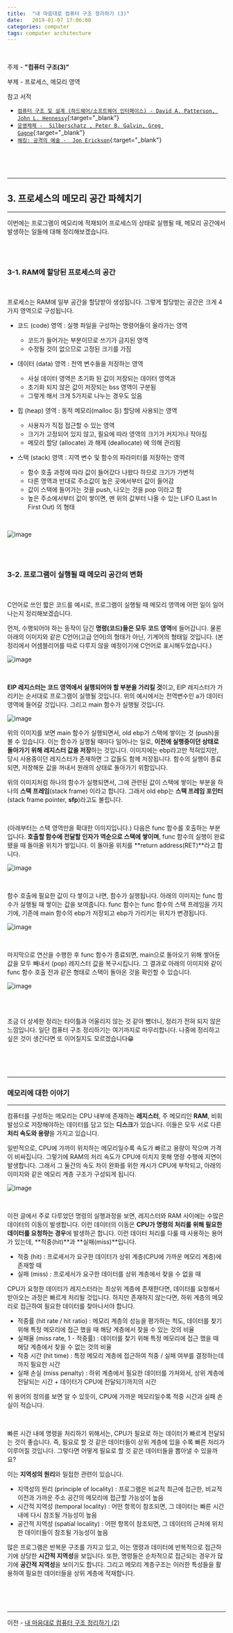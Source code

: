 ```yaml
---
title:  "내 마음대로 컴퓨터 구조 정리하기 (3)"
date:   2019-01-07 17:06:00
categories: computer
tags: computer architecture
---
```


<br>

주제 - **"컴퓨터 구조(3)"**  

부제 - 프로세스, 메모리 영역

참고 서적 

- [`컴퓨터 구조 및 설계 (하드웨어/소프트웨어 인터페이스) - David A. Patterson, John L. Hennessy`](http://www.kyobobook.co.kr/product/detailViewKor.laf?ejkGb=KOR&mallGb=KOR&barcode=9788964212134&orderClick=LAG&Kc=){:target="_blank"}  
- [`운영체제 -  Silberschatz , Peter B. Galvin, Greg Gagne`](http://www.kyobobook.co.kr/product/detailViewKor.laf?ejkGb=KOR&mallGb=KOR&barcode=9788998886813&orderClick=LAG&Kc=){:target="_blank"}
- [`해킹: 공격의 예술 -  Jon Erickson`](http://www.kyobobook.co.kr/product/detailViewKor.laf?ejkGb=KOR&mallGb=KOR&barcode=9788960771260&orderClick=LEA&Kc=){:target="_blank"}

<br><br><br>

---

## 3. 프로세스의 메모리 공간 파헤치기

---

이번에는 프로그램이 메모리에 적재되어 프로세스의 상태로 실행될 때, 메모리 공간에서 발생하는 일들에 대해 정리해보겠습니다.

<br><br>

### 3-1. RAM에 할당된 프로세스의 공간

<br>

프로세스는 RAM에 일부 공간을 할당받아 생성됩니다. 그렇게 할당받는 공간은 크게 4가지 영역으로 구성됩니다.

- 코드 (code) 영역 : 실행 파일을 구성하는 명령어들이 올라가는 영역
  - 코드가 들어가는 부분이므로 쓰기가 금지된 영역
  - 수정될 것이 없으므로 고정된 크기를 가짐

- 데이터 (data) 영역 : 전역 변수들을 저장하는 영역
  - 사실 데이터 영역은 초기화 된 값이 저장되는 데이터 영역과
  - 초기화 되지 않은 값이 저장되는 bss 영역이 구분됨
  - 그렇게 해서 크게 5가지로 나누는 경우도 있음

- 힙 (heap) 영역 : 동적 메모리(malloc 등) 할당에 사용되는 영역
  - 사용자가 직접 접근할 수 있는 영역
  - 크기가 고정되어 있지 않고, 필요에 따라 영역의 크기가 커지거나 작아짐
  - 메모리 할당 (allocate) 과 해제 (deallocate) 에 의해 관리됨

- 스택 (stack) 영역 : 지역 변수 및 함수의 파라미터를 저장하는 영역
  - 함수 호출 과정에 따라 값이 들어갔다 나왔다 하므로 크기가 가변적
  - 다른 영역과 반대로 주소값이 높은 곳에서부터 값이 들어감
  - 값이 스택에 들어가는 것을 push, 나오는 것을 pop 이라고 함
  - 높은 주소에서부터 값이 쌓이면, 맨 위의 값부터 나올 수 있는 LIFO (Last In First Out) 의 형태

<br>

![image](https://user-images.githubusercontent.com/23413819/50736948-e4d85f80-1206-11e9-8182-01b9557646f9.png)

<br><br>

### 3-2. 프로그램이 실행될 때 메모리 공간의 변화

<br>

C언어로 쓰인 짧은 코드를 예시로, 프로그램이 실행될 때 메모리 영역에 어떤 일이 일어나는지 정리해보겠습니다.  <br>

먼저, 수행되어야 하는 동작이 담긴 **명령(코드)들은 모두 코드 영역**에 들어갑니다. 물론 아래의 이미지와 같은 C언어(고급 언어)의 형태가 아닌, 기계어의 형태일 것입니다. (본 정리에서 어셈블리어를 따로 다루지 않을 예정이기에 C언어로 표시해두었습니다.)

![image](https://user-images.githubusercontent.com/23413819/50754695-e7d06000-1299-11e9-9a38-7f367de42648.png)

<br>

**EIP 레지스터는 코드 영역에서 실행되어야 할 부분을 가리킬 것**이고, EIP 레지스터가 가리키는 순서대로 프로그램이 실행될 것입니다. 위의 예시에서는 전역변수인 a가 데이터 영역에 들어갈 것입니다. 그리고 main 함수가 실행될 것입니다.

![image](https://user-images.githubusercontent.com/23413819/50754839-675e2f00-129a-11e9-96ac-f9408291121d.png)

위의 이미지를 보면 main 함수가 실행되면서, old ebp가 스택에 쌓이는 것 (push)을 볼 수 있습니다. 이는 함수가 실행될 때마다 일어나는 일로, **이전에 실행중이던 상태로 돌아가기 위해 레지스터 값을 저장**하는 것입니다. 이미지에는 ebp라고만 적혀있지만, 당시 사용중이던 레지스터가 존재하면 그 값들도 함께 저장됩니다. 함수의 실행이 종료되면, 저장해둔 값을 꺼내서 원래의 상태로 돌아가기 위함입니다.  

위의 이미지처럼 하나의 함수가 실행되면서, 그에 관련된 값이 스택에 쌓이는 부분을 하나의 **스택 프레임**(stack frame) 이라고 합니다. 그래서 old ebp는 **스택 프레임 포인터** (stack frame pointer, **sfp**)라고도 불립니다.

<br>

(아래부터는 스택 영역만을 확대한 이미지입니다.) 다음은 func 함수를 호출하는 부분입니다. **호출할 함수에 전달할 인자가 역순으로 스택에 쌓이며**, func 함수의 실행이 완료됐을 때 돌아올 위치가 쌓입니다. 이 돌아올 위치를 **return address(RET)**라고 합니다.

![image](https://user-images.githubusercontent.com/23413819/50755442-5a423f80-129c-11e9-938e-2adc89e5cab4.png) 

<br>

함수 호출에 필요한 값이 다 쌓이고 나면, 함수가 실행됩니다. 아래의 이미지는 func 함수가 실행될 때 쌓이는 값을 보여줍니다. func 함수는 func 함수의 스택 프레임을 가지기에, 기존에 main 함수의 ebp가 저장되고 ebp가 가리키는 위치가 변경됩니다.

![image](https://user-images.githubusercontent.com/23413819/50755628-efddcf00-129c-11e9-8b80-ec26bb9c5ef1.png)

<br>

마지막으로 연산을 수행한 후 func 함수가 종료되면, main으로 돌아오기 위해 쌓아둔 값을 모두 빼내서 (pop) 레지스터 값을 복구시킵니다. 그 결과로 아래의 이미지와 같이 func 함수 호출 전과 같은 형태로 스택이 돌아온 것을 확인할 수 있습니다.

![image](https://user-images.githubusercontent.com/23413819/50755806-7e525080-129d-11e9-827c-1bd4d9495d32.png) 

<br><br>

조금 더 상세한 정리는 타이틀과 어울리지 않는 것 같아 뺐더니, 정리가 전혀 되지 않은 느낌입니다. 일단 컴퓨터 구조 정리하기는 여기까지로 마무리합니다. 나중에 정리하고 싶은 것이 생긴다면 또 이어질지도 모르겠습니다😁

<br><br><br>

------

### 메모리에 대한 이야기  

------

컴퓨터를 구성하는 메모리는 CPU 내부에 존재하는 **레지스터**, 주 메모리인 **RAM**, 비휘발성으로 저장해야하는 데이터를 담고 있는 **디스크**가 있습니다. 이들은 모두 서로 다른 **처리 속도와 용량**을 가지고 있습니다.  

일반적으로, CPU에 가까이 위치하는 메모리일수록 속도가 빠르고 용량이 작으며 가격이 비싸집니다. 그렇기에 RAM의 처리 속도가 CPU에 미치지 못해 명령 수행에 지연이 발생합니다. 그래서 그 둘간의 속도 차이 완화를 위한 캐시가 CPU에 부착되고, 아래의 이미지와 같은 메모리 계층 구조가 구성되게 됩니다.

![image](https://user-images.githubusercontent.com/23413819/50723085-3821b380-111c-11e9-8141-9397cf3ed705.png)

<br>

이전 글에서 주로 다루었던 명령의 실행과정을 보면, 레지스터와 RAM 사이에는 수많은 데이터의 이동이 발생합니다. 이런 데이터의 이동은 **CPU가 명령의 처리를 위해 필요한 데이터를 요청하는 경우**에 발생하곤 합니다. 이런 데이터 처리를 다룰 때 사용하는 용어가 있는데, **적중(hit)**과 **실패(miss)**입니다.  

- 적중 (hit) : 프로세서가 요구한 데이터가 상위 계층(CPU에 가까운 메모리 계층)에 존재할 때
- 실패 (miss) : 프로세서가 요구한 데이터를 상위 계층에서 찾을 수 없을 때

CPU가 요청한 데이터가 레지스터라는 최상위 계층에 존재한다면, 데이터를 요청해서 받아오는 과정은 빠르게 처리될 것입니다. 하지만 존재하지 않는다면, 하위 계층의 메모리로 접근하여 필요한 데이터를 찾아나서야 합니다. 

- 적중률 (hit rate / hit ratio) : 메모리 계층의 성능을 평가하는 척도, 데이터를 찾기 위해 특정 메모리에 접근 했을 때 해당 계층에서 찾을 수 있는 것의 비율
- 실패율 (miss rate, 1 - 적중률) : 데이터를 찾기 위해 특정 메모리에 접근 했을 때 해당 계층에서 찾을 수 없는 것의 비율
- 적중 시간 (hit time) : 특정 메모리 계층에 접근하여 적중 / 실패 여부를 결정하는데까지 필요한 시간
- 실패 손실 (miss penalty) : 하위 계층에서 필요한 데이터를 가져와서, 상위 계층에 전달되는 시간 + 데이터가 CPU에 전달되기까지의 시간

위 용어의 정의를 보면 알 수 있듯이, CPU에 가까운 메모리일수록 적중 시간과 실패 손실이 적습니다. 

<br>

빠른 시간 내에 명령을 처리하기 위해서는, CPU가 필요로 하는 데이터가 빠르게 전달되는 것이 좋습니다. 즉, 필요로 할 것 같은 데이터들이 상위 계층에 있을 수록 빠른 처리가 이루어질 것입니다. 그렇다면 어떻게 필요로 할 것 같은 데이터들을 뽑아낼 수 있을까요?  

이는 **지역성의 원리**와 밀접한 관련이 있습니다. 

- 지역성의 원리 (principle of locality) : 프로그램은 비교적 최근에 접근한, 비교적 이전과 가까운 주소 공간의 메모리에 접근할 가능성이 높음
- 시간적 지역성 (temporal locality) : 어떤 항목이 참조되면, 그 데이터는 빠른 시간 내에 다시 참조될 가능성이 높음
- 공간적 지역성 (spatial locality) : 어떤 항목이 참조되면, 그 데이터의 근처에 위치한 데이터들이 참조될 가능성이 높음

많은 프로그램은 반복문 구조를 가지고 있고, 이는 명령과 데이터에 반복적으로 접근하기에 상당한 **시간적 지역성**을 보입니다. 또한, 명령들은 순차적으로 접근되는 경우가 많기에 **공간적 지역성**을 보이기도 합니다. 그리고 메모리 계층구조는 이러한 특성들을 활용하여 필요한 데이터들을 상위 계층에 적재합니다.  

<br><br><br>

---

이전 - [내 마음대로 컴퓨터 구조 정리하기 (2)](https://cocojelly.github.io/computer/%EB%82%B4-%EB%A7%88%EC%9D%8C%EB%8C%80%EB%A1%9C-%EC%BB%B4%ED%93%A8%ED%84%B0-%EA%B5%AC%EC%A1%B0-%EC%A0%95%EB%A6%AC%ED%95%98%EA%B8%B0-(2)/)  

